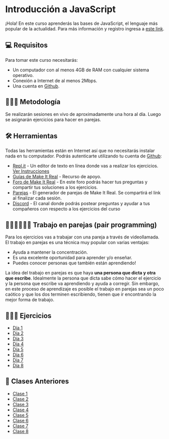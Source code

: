 # Introducción a JavaScript

¡Hola! En este curso aprenderás las bases de JavaScript, el lenguaje más popular de la actualidad. Para más información y registro ingresa a [este link](https://makeitreal.camp/introduccion-a-javascript?utm_source=github&utm_medium=web&utm_campaign=inbound).

## 💻 Requisitos

Para tomar este curso necesitarás:

- Un computador con al menos 4GB de RAM con cualquier sistema operativo.
- Conexión a Internet de al menos 2Mbps.
- Una cuenta en [Github](https://github.com/).

## 👨🏼‍🏫 Metodología

Se realizarán sesiones en vivo de aproximadamente una hora al día. Luego se asignarán ejercicios para hacer en parejas.

## 🛠 Herramientas

Todas las herramientas están en Internet así que no necesitarás instalar nada en tu computador. Podrás autenticarte utilizando tu cuenta de [Github](https://github.com/):

- [Repl.it](https://repl.it/) - Un editor de texto en línea donde vas a realizar los ejercicios. [Ver Instrucciones](instrucciones-repl-editor-online.md)
- [Guías de Make It Real](https://guias.makeitreal.camp/javascript-i) - Recurso de apoyo.
- [Foro de Make It Real](https://foro.makeitreal.camp/c/intro-javascript-sept-2022/) - En este foro podrás hacer tus preguntas y compartir tus soluciones a los ejercicios.
- [Parejas](https://go.makeitreal.camp/) - El generador de parejas de Make It Real. Se compartirá el link al finalizar cada sesión.
- [Discord](https://discord.gg/FbyGN9u6) - El canal donde podrás postear preguntas y ayudar a tus compañeros con respecto a los ejercicios del curso

## 👩🏻‍💻👨🏼‍💻 Trabajo en parejas (pair programming)

Para los ejercicios vas a trabajar con una pareja a través de videollamada. El trabajo en parejas es una técnica muy popular con varias ventajas:

- Ayuda a mantener la concentración.
- Es una excelente oportunidad para aprender y/o enseñar.
- Puedes conocer personas que también están aprendiendo!

La idea del trabajo en parejas es que haya **una persona que dicta y otra que escribe**. Idealmente la persona que dicta sabe cómo hacer el ejercicio y la persona que escribe va aprendiendo y ayuda a corregir. Sin embargo, en este proceso de aprendizaje es posible el trabajo en parejas sea un poco caótico y que los dos terminen escribiendo, tienen que ir encontrando la mejor forma de trabajo.

## 🏋🏼‍♀️ Ejercicios

- [Día 1](./dia-1.md)
- [Día 2](./dia-2.md)
- [Día 3](./dia-3.md)
- [Día 4](./dia-4.md)
- [Día 5](./dia-5.md)
- [Día 6](./dia-6.md)
- [Día 7](./dia-7.md)
- [Día 8](./dia-8.md)

## 🎥 Clases Anteriores
- [Clase 1](https://youtu.be/pS5kuR54X9g)
- [Clase 2](https://youtu.be/FWAItHi66j4)
- [Clase 3](https://youtu.be/CnR2pN9xL9k)
- [Clase 4](https://youtu.be/l4jyT3G4JcI)
- [Clase 5](https://youtu.be/Fym1y42ntDI)
- [Clase 6](https://youtu.be/aqdFewl5H10)
- [Clase 7](https://youtu.be/AIaXvpJ2nKo)
- [Clase 8](https://youtu.be/PwhyebIFXvQ)
